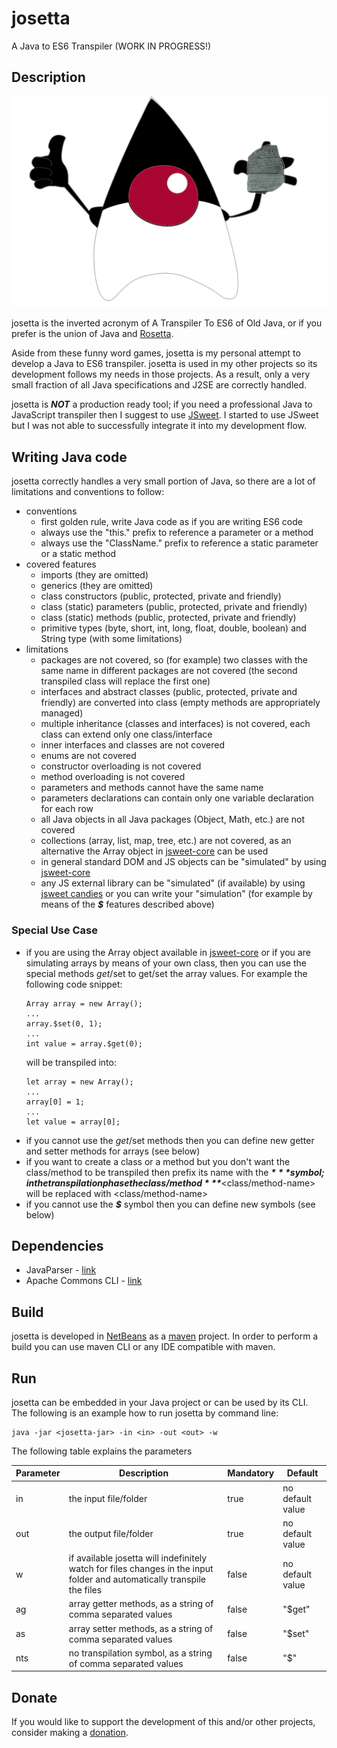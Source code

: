 # josetta
A Java to ES6 Transpiler (WORK IN PROGRESS!)

## Description
![josetta-mini.png](https://github.com/gianpierodiblasi/josetta/blob/master/josetta-mini.png?raw=true)

josetta is the inverted acronym of A Transpiler To ES6 of Old Java, or if you prefer is the union of Java and
[Rosetta](https://en.wikipedia.org/wiki/Rosetta_Stone).

Aside from these funny word games, josetta is my personal attempt to develop a Java to ES6 transpiler. josetta is used in my other
projects so its development follows my needs in those projects. As a result, only a very small fraction of all Java specifications
and J2SE are correctly handled.

josetta is ***NOT*** a production ready tool; if you need a professional Java to JavaScript transpiler then I suggest to use
[JSweet](https://jsweet.org). I started to use JSweet but I was not able to successfully integrate it into my development flow.

## Writing Java code
josetta correctly handles a very small portion of Java, so there are a lot of limitations and conventions to follow:
- conventions
  - first golden rule, write Java code as if you are writing ES6 code
  - always use the "this." prefix to reference a parameter or a method
  - always use the "ClassName." prefix to reference a static parameter or a static method  
- covered features
  - imports (they are omitted)
  - generics (they are omitted)
  - class constructors (public, protected, private and friendly)
  - class (static) parameters (public, protected, private and friendly)
  - class (static) methods (public, protected, private and friendly)
  - primitive types (byte, short, int, long, float, double, boolean) and String type (with some limitations)
- limitations
  - packages are not covered, so (for example) two classes with the same name in different packages are not covered
    (the second transpiled class will replace the first one)
  - interfaces and abstract classes (public, protected, private and friendly) are converted into class (empty methods are appropriately managed)
  - multiple inheritance (classes and interfaces) is not covered, each class can extend only one class/interface
  - inner interfaces and classes are not covered
  - enums are not covered
  - constructor overloading is not covered
  - method overloading is not covered
  - parameters and methods cannot have the same name
  - parameters declarations can contain only one variable declaration for each row
  - all Java objects in all Java packages (Object, Math, etc.) are not covered
  - collections (array, list, map, tree, etc.) are not covered, as an alternative the Array object in
    [jsweet-core](https://repository.jsweet.org/artifactory/libs-release-local/org/jsweet/jsweet-core/) can be used
  - in general standard DOM and JS objects can be "simulated" by using
    [jsweet-core](https://repository.jsweet.org/artifactory/libs-release-local/org/jsweet/jsweet-core/)
  - any JS external library can be "simulated" (if available) by using
    [jsweet candies](https://repository.jsweet.org/artifactory/libs-release-local/org/jsweet/candies/) or you can write your "simulation"
    (for example by means of the ***$*** features described above)

### Special Use Case
- if you are using the Array object available in [jsweet-core](https://repository.jsweet.org/artifactory/libs-release-local/org/jsweet/jsweet-core/)
  or if you are simulating arrays by means of your own class, then you can use the special methods $get/$set to get/set the array values.
  For example the following code snippet:
  ```
  Array array = new Array();
  ...
  array.$set(0, 1);
  ...
  int value = array.$get(0);
  ```
  will be transpiled into:
  ```
  let array = new Array();
  ...
  array[0] = 1;
  ...
  let value = array[0];
  ```
- if you cannot use the $get/$set methods then you can define new getter and setter methods for arrays (see below)
- if you want to create a class or a method but you don't want the class/method to be transpiled then prefix its name with the ***$*** symbol;
  in the transpilation phase the class/method ***$***<class/method-name> will be replaced with <class/method-name>
- if you cannot use the ***$*** symbol then you can define new symbols (see below)

## Dependencies
- JavaParser - [link](https://javaparser.org/)
- Apache Commons CLI - [link](https://commons.apache.org/proper/commons-cli/)

## Build
josetta is developed in [NetBeans](https://netbeans.apache.org/) as a [maven](https://maven.apache.org/) project.
In order to perform a build you can use maven CLI or any IDE compatible with maven.

## Run
josetta can be embedded in your Java project or can be used by its CLI. The following is an example how to run josetta by command line:
```
java -jar <josetta-jar> -in <in> -out <out> -w
```
The following table explains the parameters

| Parameter | Description | Mandatory | Default |
| - | - | - | - |
| in  | the input file/folder  | true | no default value |
| out | the output file/folder | true | no default value |
| w   | if available josetta will indefinitely watch for files changes in the input folder and automatically transpile the files | false | no default value |
| ag  | array getter methods, as a string of comma separated values | false | "$get" |
| as  | array setter methods, as a string of comma separated values | false | "$set" | 
| nts | no transpilation symbol, as a string of comma separated values | false | "$" |

## Donate
If you would like to support the development of this and/or other projects, consider making a [donation](https://www.paypal.com/donate/?business=HCDX9BAEYDF4C&no_recurring=0&currency_code=EUR).